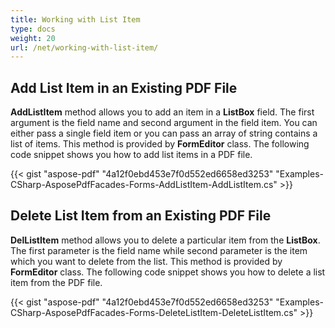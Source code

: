 ```yaml
---
title: Working with List Item
type: docs
weight: 20
url: /net/working-with-list-item/
---
```


## **Add List Item in an Existing PDF File**
**AddListItem** method allows you to add an item in a **ListBox** field. The first argument is the field name and second argument in the field item. You can either pass a single field item or you can pass an array of string contains a list of items. This method is provided by **FormEditor** class. The following code snippet shows you how to add list items in a PDF file.



{{< gist "aspose-pdf" "4a12f0ebd453e7f0d552ed6658ed3253" "Examples-CSharp-AsposePdfFacades-Forms-AddListItem-AddListItem.cs" >}}
## **Delete List Item from an Existing PDF File**
**DelListItem** method allows you to delete a particular item from the **ListBox**. The first parameter is the field name while second parameter is the item which you want to delete from the list. This method is provided by **FormEditor** class. The following code snippet shows you how to delete a list item from the PDF file.



{{< gist "aspose-pdf" "4a12f0ebd453e7f0d552ed6658ed3253" "Examples-CSharp-AsposePdfFacades-Forms-DeleteListItem-DeleteListItem.cs" >}}
